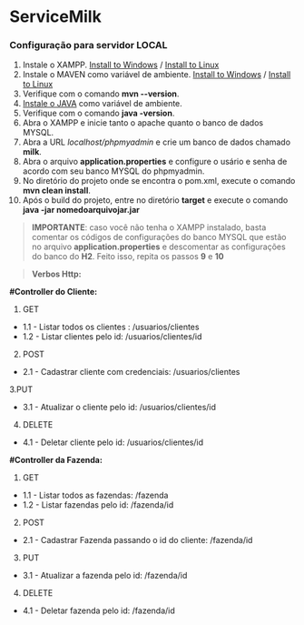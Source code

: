 # ServiceMilk

### Configuração para servidor LOCAL
1. Instale o XAMPP. [Install to Windows](https://www.apachefriends.org/pt_br/download.html) / [Install to Linux](http://www.linuxandubuntu.com/home/how-to-download-install-xampp-on-linux)
2. Instale o MAVEN como variável de ambiente. [Install to Windows](http://www.matera.com/blog/post/tutorial-instalacao-apache-maven-configuracao-eclipse) / [Install to Linux](https://sempreupdate.com.br/aprenda-a-instalar-o-maven-no-gnulinux/)
3. Verifique com o comando **mvn --version**.
4. [Instale o JAVA](https://docs.oracle.com/cd/E19182-01/820-7851/inst_cli_jdk_javahome_t/) como variável de ambiente. 
5. Verifique com o comando **java -version**.
6. Abra o XAMPP e inicie tanto o apache quanto o banco de dados MYSQL.
7. Abra a URL *localhost/phpmyadmin* e crie um banco de dados chamado **milk**.
8. Abra o arquivo **application.properties** e configure o usário e senha de acordo com seu banco MYSQL do phpmyadmin.
9. No diretório do projeto onde se encontra o pom.xml, execute o comando **mvn clean install**.
10. Após o build do projeto, entre no diretório **target** e execute o comando **java -jar nomedoarquivojar.jar**


> **IMPORTANTE**: caso você não tenha o XAMPP instalado, basta comentar os códigos de configurações do banco MYSQL que estão no arquivo 
> **application.properties** e descomentar as configurações do banco do **H2**. Feito isso, repita os passos **9** e **10**

>**Verbos Http:**

**#Controller do Cliente:**

1. GET
- 1.1 - Listar todos os clientes : /usuarios/clientes
- 1.2 - Listar clientes pelo id: /usuarios/clientes/id

2. POST
- 2.1 - Cadastrar cliente com credenciais: /usuarios/clientes

3.PUT
- 3.1 - Atualizar o cliente pelo id: /usuarios/clientes/id

4. DELETE
- 4.1 - Deletar cliente pelo id: /usuarios/clientes/id

**#Controller da Fazenda:**

1. GET
- 1.1 - Listar todos as fazendas: /fazenda
-  1.2 - Listar fazendas pelo id: /fazenda/id

2. POST
- 2.1 - Cadastrar Fazenda passando o id do cliente: /fazenda/id

3. PUT
- 3.1 - Atualizar a fazenda pelo id: /fazenda/id

4. DELETE
- 4.1 - Deletar fazenda pelo id: /fazenda/id
